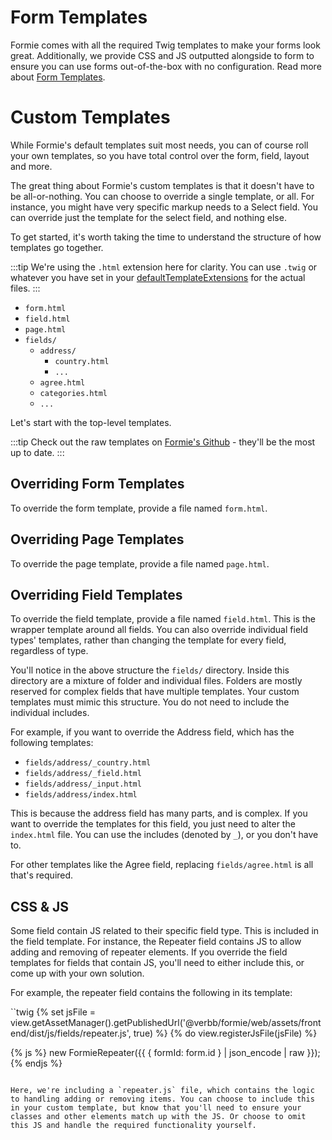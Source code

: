 # Form Templates
Formie comes with all the required Twig templates to make your forms look great. Additionally, we provide CSS and JS outputted alongside to form to ensure you can use forms out-of-the-box with no configuration. Read more about [Form Templates]().

# Custom Templates
While Formie's default templates suit most needs, you can of course roll your own templates, so you have total control over the form, field, layout and more.

The great thing about Formie's custom templates is that it doesn't have to be all-or-nothing. You can choose to override a single template, or all. For instance, you might have very specific markup needs to a Select field. You can override just the template for the select field, and nothing else.

To get started, it's worth taking the time to understand the structure of how templates go together.

:::tip
We're using the `.html` extension here for clarity. You can use `.twig` or whatever you have set in your [defaultTemplateExtensions](https://docs.craftcms.com/v3/config/config-settings.html#defaulttemplateextensions) for the actual files.
:::

- `form.html`
- `field.html`
- `page.html`
- `fields/`
    - `address/`
        - `country.html`
        - `...`
    - `agree.html`
    - `categories.html`
    - `...`

Let's start with the top-level templates.

:::tip
Check out the raw templates on [Formie's Github]() - they'll be the most up to date.
:::

## Overriding Form Templates
To override the form template, provide a file named `form.html`.

## Overriding Page Templates
To override the page template, provide a file named `page.html`.

## Overriding Field Templates
To override the field template, provide a file named `field.html`. This is the wrapper template around all fields. You can also override individual field types' templates, rather than changing the template for every field, regardless of type.

You'll notice in the above structure the `fields/` directory. Inside this directory are a mixture of folder and individual files. Folders are mostly reserved for complex fields that have multiple templates. Your custom templates must mimic this structure. You do not need to include the individual includes.

For example, if you want to override the Address field, which has the following templates:

- `fields/address/_country.html`
- `fields/address/_field.html`
- `fields/address/_input.html`
- `fields/address/index.html`

This is because the address field has many parts, and is complex. If you want to override the templates for this field, you just need to alter the `index.html` file. You can use the includes (denoted by `_`), or you don't have to.

For other templates like the Agree field, replacing `fields/agree.html` is all that's required.

## CSS & JS
Some field contain JS related to their specific field type. This is included in the field template. For instance, the Repeater field contains JS to allow adding and removing of repeater elements. If you override the field templates for fields that contain JS, you'll need to either include this, or come up with your own solution.

For example, the repeater field contains the following in its template:

``twig
{% set jsFile = view.getAssetManager().getPublishedUrl('@verbb/formie/web/assets/frontend/dist/js/fields/repeater.js', true) %}
{% do view.registerJsFile(jsFile) %}

{% js %}
    new FormieRepeater({{ { formId: form.id } | json_encode | raw }});
{% endjs %}
``` 

Here, we're including a `repeater.js` file, which contains the logic to handling adding or removing items. You can choose to include this in your custom template, but know that you'll need to ensure your classes and other elements match up with the JS. Or choose to omit this JS and handle the required functionality yourself.
